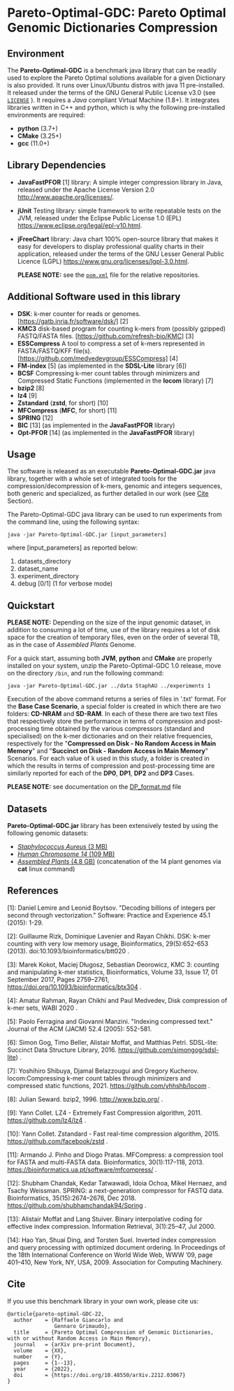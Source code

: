 # Pareto-Optimal-GDC: Pareto Optimal Genomic Dictionaries Compression

## Environment

The **Pareto-Optimal-GDC** is a benchmark java library that can be readily used to explore the Pareto Optimal solutions available for a given Dictionary is also provided. It runs over Linux/Ubuntu distros with java 11 pre-installed. It released under the terms of the GNU General Public License v3.0 (see [`LICENSE`](https://github.com/GenGrim76/Pareto-Optimal-GDC/blob/main/LICENSE) ). It requires a *Java* compliant Virtual Machine (1.8+).  It integrates libraries written in C++ and python, which is why the following pre-installed environments are required: 

- **python** (3.7+)
- **CMake** (3.25+)
- **gcc** (11.0+)


## Library Dependencies

- **JavaFastPFOR** [1] library: A simple integer compression library in Java, released under the Apache License Version 2.0 http://www.apache.org/licenses/.

- **jUnit** Testing library: simple framework to write repeatable tests on the JVM, released under the Eclipse Public License 1.0 (EPL) https://www.eclipse.org/legal/epl-v10.html. 

- **jFreeChart** library: Java chart 100% open-source library that makes it easy for developers to display professional quality charts in their application, released under the terms of the GNU Lesser General Public Licence (LGPL) https://www.gnu.org/licenses/lgpl-3.0.html.

  **PLEASE NOTE:** see the [`pom.xml`](https://github.com/GenGrim76/Pareto-Optimal-GDC/blob/main/pom.xml) file for the relative repositories.


## Additional Software used in this library

- **DSK**: k-mer counter for reads or genomes. [https://gatb.inria.fr/software/dsk/] [2]
- **KMC3** disk-based program for counting k-mers from (possibly gzipped) FASTQ/FASTA files. [https://github.com/refresh-bio/KMC] [3]
- **ESSCompress** A tool to compress a set of k-mers represented in FASTA/FASTQ/KFF file(s). [https://github.com/medvedevgroup/ESSCompress] [4]
- **FM-index** [5] (as implemented in the **SDSL-Lite** library [6])
- **BCSF** Compressing k-mer count tables through minimizers and Compressed Static Functions (implemented in the **locom** library) [7]
- **bzip2** [8]
- **lz4** [9]
- **Zstandard** (**zstd**, for short) [10]
- **MFCompress** (**MFC**, for short) [11]
- **SPRING** [12]
- **BIC** [13] (as implemented in the **JavaFastPFOR** library)
- **Opt-PFOR** [14] (as implemented in the **JavaFastPFOR** library)



## Usage

The software is released as an executable **Pareto-Optimal-GDC.jar** java library, together with a whole set of integrated tools for the compression/decompression of k-mers, genomic and integers sequences, both generic and specialized, as further detailed in our work (see [Cite](https://github.com/GenGrim76/Pareto-Optimal-GDC/blob/main/README.md#Cite) Section). 

The Pareto-Optimal-GDC java library can be used to run experiments from the command line, using the following syntax:


`java -jar Pareto-Optimal-GDC.jar [input_parameters]`

where [input_parameters] as reported below:
1) datasets_directory
2) dataset_name 
3) experiment_directory 
4) debug [0/1] (1 for verbose mode)


## Quickstart

**PLEASE NOTE:** Depending on the size of the input genomic dataset, in addition to consuming a lot of time, use of the library requires a lot of disk space for the creation of temporary files, even on the order of several TB, as in the case of *Assembled Plants* Genome.

For a quick start, assuming both **JVM**, **python** and **CMake** are properly installed on your system, unzip the Pareto-Optimal-GDC 1.0 release, move on the directory `/bin`, and run the following command:

`java -jar Pareto-Optimal-GDC.jar ../data StaphAU ../experiments 1`


Execution of the above command returns a series of files in '.txt' format. For the **Base Case Scenario**, a special folder is created in which there are two folders: **CD-NRAM** and **SD-RAM**. In each of these there are two text files that respectively store the performance in terms of compression and post-processing time obtained by the various compressors (standard and specialised) on the k-mer dictionaries and on their relative frequencies, respectively for the "**Compressed on Disk - No Random Access in Main Memory**" and "**Succinct on Disk - Random Access in Main Memory**" Scenarios. For each value of k used in this study, a folder is created in which the results in terms of compression and post-processing time are similarly reported for each of the **DP0**, **DP1**, **DP2** and **DP3** Cases.

**PLEASE NOTE:** see documentation on the [DP_format.md](https://github.com/GenGrim76/Pareto-Optimal-GDC/blob/main/DP_format.md) file 


## Datasets

**Pareto-Optimal-GDC.jar** library has been extensively tested by using the following genomic datasets:
- [*Staphylococcus Aureus* (3 MB)](https://www.ncbi.nlm.nih.gov/nuccore/NC_010079.1?report=fasta)
- [*Human Chromosome 14* (109 MB)](https://www.ncbi.nlm.nih.gov/assembly/GCF_000001405.14/)
- [*Assembled Plants* (4.8 GB)](http://afproject.org/media/genome/std/assembled/plants/dataset/assembled-plants.zip) (concatenation of the 14 plant genomes via **cat** linux command)


## References
[1]: Daniel Lemire and Leonid Boytsov. "Decoding billions of integers per second through vectorization." Software: Practice and Experience 45.1 (2015): 1-29.

[2]: Guillaume Rizk, Dominique Lavenier and Rayan Chikhi. DSK: k-mer counting with very low memory usage, Bioinformatics, 29(5):652-653 (2013). doi:10.1093/bioinformatics/btt020 .

[3]:  Marek Kokot, Maciej Długosz, Sebastian Deorowicz, KMC 3: counting and manipulating k-mer statistics, Bioinformatics, Volume 33, Issue 17, 01 September 2017, Pages 2759–2761, https://doi.org/10.1093/bioinformatics/btx304 .

[4]: Amatur Rahman, Rayan Chikhi and Paul Medvedev, Disk compression of k-mer sets, WABI 2020 .

[5]: Paolo Ferragina and Giovanni Manzini. "Indexing compressed text." Journal of the ACM (JACM) 52.4 (2005): 552-581.

[6]: Simon Gog, Timo Beller, Alistair Moffat, and Matthias Petri. SDSL-lite: Succinct Data Structure Library, 2016. https://github.com/simongog/sdsl-lite) .

[7]: Yoshihiro Shibuya, Djamal Belazzougui and Gregory Kucherov. locom:Compressing k-mer count tables through minimizers and compressed static functions, 2021. https://github.com/yhhshb/locom .

[8]: Julian Seward. bzip2, 1996. http://www.bzip.org/ .

[9]: Yann Collet. LZ4 - Extremely Fast Compression algorithm, 2011. https://github.com/lz4/lz4 .

[10]: Yann Collet. Zstandard - Fast real-time compression algorithm, 2015. https://github.com/facebook/zstd .

[11]: Armando J. Pinho and Diogo Pratas. MFCompress: a compression tool for FASTA and multi-FASTA data. Bioinformatics, 30(1):117–118, 2013. https://bioinformatics.ua.pt/software/mfcompress/ .

[12]: Shubham Chandak, Kedar Tatwawadi, Idoia Ochoa, Mikel Hernaez, and Tsachy Weissman. SPRING: a next-generation compressor for FASTQ data. Bioinformatics, 35(15):2674–2676, Dec 2018. https://github.com/shubhamchandak94/Spring .

[13]: Alistair Moffat and Lang Stuiver. Binary interpolative coding for effective index compression. Information Retrieval, 3(1):25–47, Jul 2000. 

[14]: Hao Yan, Shuai Ding, and Torsten Suel. Inverted index compression and query processing with optimized document ordering. In Proceedings of the 18th International Conference on World Wide Web, WWW ’09, page 401–410, New York, NY, USA, 2009. Association for Computing Machinery.

## Cite

If you use this benchmark library in your own work, please cite us: 

```
@article{pareto-optimal-GDC-22,
  author    = {Raffaele Giancarlo and
               Gennaro Grimaudo},
  title     = {Pareto Optimal Compression of Genomic Dictionaries, with or without Random Access in Main Memory},
  journal   = {arXiv pre-print Document},
  volume    = {XX},
  number    = {Y},
  pages     = {1--13},
  year      = {2022}, 
  doi       = {https://doi.org/10.48550/arXiv.2212.03067}
}
```
